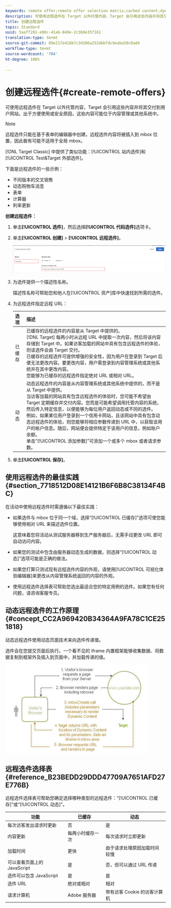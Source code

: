 ```yaml
---
keywords: remote offer;remote offer selection matrix;cached content;dynamic content
description: 可使用远程选件在 Target 以外托管内容，Target 会引用这些内容并将其交付到用户网站。出于方便使用或安全原因，这些内容可能位于内容管理或其他系统中。
title: 创建远程选件
topic: Standard
uuid: 5aaff281-e96c-41a6-849e-2c3b0e35f161
translation-type: tm+mt
source-git-commit: 09e217e416b7c3d106a2524bbfdc9eaba50c0ad4
workflow-type: tm+mt
source-wordcount: '704'
ht-degree: 100%

---
```



# 创建远程选件{#create-remote-offers}

可使用远程选件在 Target 以外托管内容，Target 会引用这些内容并将其交付到用户网站。出于方便使用或安全原因，这些内容可能位于内容管理或其他系统中。

>[!NOTE]
>
>远程选件只能在基于表单的编辑器中创建。远程选件内容将被插入到 mbox 位置，因此极有可能不适用于全局 mbox。
>
>[!DNL Target Classic] 中提供了类似功能：[!UICONTROL 站内选件]和 [!UICONTROL Test&amp;Target 外部选件]。

下面是远程选件的一些示例：

* 不同版本的交叉销售
* 动态购物车消息
* 表单
* 计算器
* 利率更新

**创建远程选件：**

1. 单击&#x200B;**[!UICONTROL 选件]**，然后选择&#x200B;**[!UICONTROL 代码选件]**&#x200B;选项卡。
1. 单击&#x200B;**[!UICONTROL 创建]** > **[!UICONTROL 远程选件]**。

   ![](assets/remote_offer_ui.png)

1. 为选件提供一个描述性名称。

   描述性名称可帮助您和他人在[!UICONTROL 资产]库中快速找到所需的选件。

1. 为远程选件指定远程 URL：

   | 选项 | 描述 |
   |--- |--- |
   | 已缓存 | 已缓存的远程选件的内容是从 Target 中提供的。<br>[!DNL Target] 每两小时从远程 URL 中提取一次内容，然后将该内容存储到 Target 中。如果访客加载的网站中具有包含远程选件的体验，则该选件会由 Target 交付。<br>已缓存的远程选件可提供增强的安全性，因为用户在登录到 Target 后便无法更改内容。要更改内容，用户需登录到内容管理系统或其他系统并在其中更改内容。<br>您能够为已缓存的远程选件指定绝对 URL 或相对 URL。 |
   | 动态 | 动态远程选件的内容是从内容管理系统或其他系统中提供的，而不是从 Target 中提供。<br>当访客加载的网站具有包含远程选件的体验时，您可能不希望由 Target 定期缓存并交付内容。您而是可能希望调用托管内容的系统，然后传入特定信息，以便能够为每位用户返回动态或不同的选件。<br>例如，如果某位用户登录到一个信用卡网站，且该网站中具有包含动态远程选件的体验，则您能够将相应参数传递到 URL 中，以获取该用户的帐户信息。随后，网站便会提供特定于该用户的信息，例如账户余额。<br>单击“[!UICONTROL 添加参数]”可添加一个或多个 mbox 或者请求参数。 |

1. 单击&#x200B;**[!UICONTROL 保存]**。

## 使用远程选件的最佳实践 {#section_7718512D08E14121B6F6B8C38134F4BC}

在活动中使用远程选件时需遵循以下最佳实践：

* 如果选件与 mbox 位于同一个域，选择“[!UICONTROL 已缓存]”选项可使您能够使用相对 URL 来描述选件位置。

   这意味着您将活动从测试服务器移到生产服务器后，无需手动更改 URL 即可自动访问内容。

* 如果您的测试中包含由服务器动态生成的数据，则选择“[!UICONTROL 动态]”选项可能是正确的做法。
* 如果您打算只测试现有远程选件内容的外观，请使用[!UICONTROL 可视化体验编辑器]来更改从内容管理系统返回的内容的外观。
* 使用远程选件选择表可帮助您选出最适合您的特定用例的选件。如果您有任何问题，请咨询客服专员。

## 动态远程选件的工作原理 {#concept_CC2A969420B34364A9FA78C1CE251818}

动态远程选件使用动态页面技术来向选件传递值。

选件会在您提交页面后执行。一个看不见的 iframe 内置框架能够收集数据、将数据复制到框架外及插入到页面中，并加载传递的值。

![](assets/remote_offer_howitworks_2.jpeg)

## 远程选件选择表 {#reference_B23BEDD29DDD47709A7651AFD27E776B}

远程选件选择表可帮助您确定选择哪种类型的远程选件：“[!UICONTROL 已缓存]”或“[!UICONTROL 动态]”。

| 功能 | 已缓存 | 动态 |
|--- |--- |--- |
| 每次访客发出请求时更新 | 否 | 是 |
| 内容更新 | 每两小时缓存一次 | 每次请求时立即更新 |
| 加载时间 | 更快 | 由于请求处理原因加载时间较慢 |
| 可以查看页面上的 JavaScript | 是 | 否，但可以通过 URL 传递 |
| 选件可以包含 JavaScript | 是 | 是 |
| 选件 URL | 绝对或相对 | 相对 |
| 请求计算机 | Adobe 服务器 | 带有访客 Cookie 的访客计算机 |